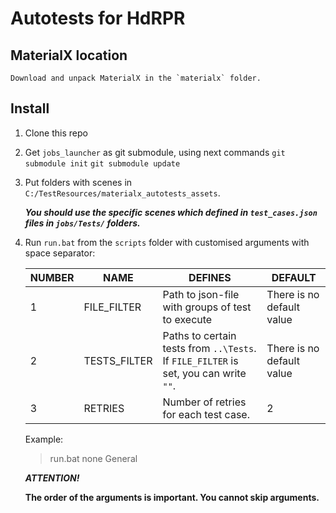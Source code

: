 # Autotests for HdRPR


## MaterialX location
    Download and unpack MaterialX in the `materialx` folder.


## Install
 1. Clone this repo

 2. Get `jobs_launcher` as git submodule, using next commands
 `git submodule init`
 `git submodule update`

 4. Put folders with scenes in `C:/TestResources/materialx_autotests_assets`.
 
    ***You should use the specific scenes which defined in `test_cases.json` files in `jobs/Tests/` folders.***

 6. Run `run.bat` from the `scripts` folder with customised arguments with space separator:

    | NUMBER | NAME            | DEFINES                                                                              | DEFAULT                                                                |
    |--------|-----------------|--------------------------------------------------------------------------------------|------------------------------------------------------------------------|
    | 1      | FILE_FILTER     | Path to json-file with groups of test to execute                                     | There is no default value                                              |
    | 2      | TESTS_FILTER    | Paths to certain tests from `..\Tests`. If `FILE_FILTER` is set, you can write `""`. | There is no default value                                              |
    | 3      | RETRIES         | Number of retries for each test case.                                                | 2                                                                      |

    Example:
    > run.bat none General

    ***ATTENTION!***

    **The order of the arguments is important. You cannot skip arguments.**
